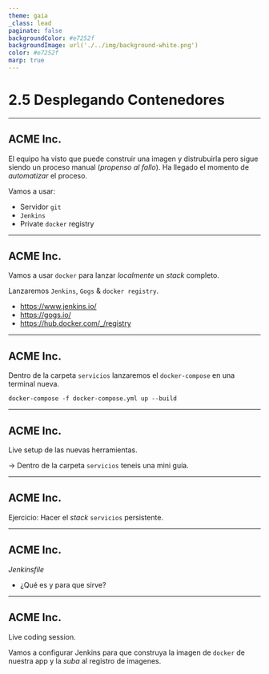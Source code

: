 ```yaml
---
theme: gaia
_class: lead
paginate: false
backgroundColor: #e7252f
backgroundImage: url('./../img/background-white.png')
color: #e7252f
marp: true
---
```

<!-- _backgroundImage: url('./../img/background-red.png') -->
<!-- _color: white -->

# 2.5 Desplegando Contenedores

---
## ACME Inc.

El equipo ha visto que puede construir una imagen y distrubuirla pero sigue siendo un proceso manual (_propenso al fallo_). Ha llegado el momento de _automatizar_ el proceso.

Vamos a usar:

- Servidor `git`
- `Jenkins`
- Private `docker` registry

---
## ACME Inc.

Vamos a usar `docker` para lanzar _localmente_ un _stack_ completo.

Lanzaremos `Jenkins`, `Gogs` & `docker registry`.

- https://www.jenkins.io/
- https://gogs.io/
- https://hub.docker.com/_/registry

---
## ACME Inc.

Dentro de la carpeta `servicios` lanzaremos el `docker-compose` en una terminal nueva.

```
docker-compose -f docker-compose.yml up --build
```

---
## ACME Inc.

Live setup de las nuevas herramientas.

-> Dentro de la carpeta `servicios` teneis una mini guía.

---
## ACME Inc.

Ejercicio: Hacer el _stack_ `servicios` persistente.

---
## ACME Inc.

_Jenkinsfile_

- ¿Qué es y para que sirve?

---
## ACME Inc.

Live coding session.

Vamos a configurar Jenkins para que construya la imagen de `docker` de nuestra app y la _suba_ al registro de imagenes.
